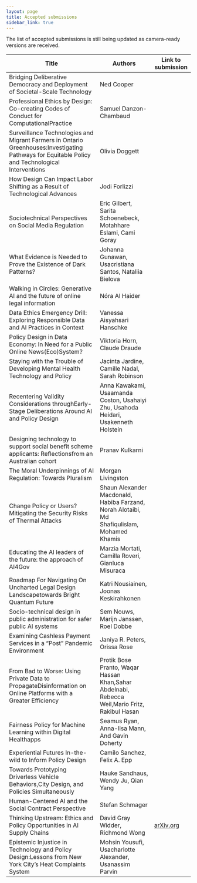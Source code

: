 ```yaml
---
layout: page
title: Accepted submissions
sidebar_link: true
---
```


The list of accepted submissions is still being updated as camera-ready versions are received.

| Title                                                                         | Authors                                   | Link to submission |
|-------------------------------------------------------------------------------|-------------------------------------------|--------------------|
|Bridging Deliberative Democracy and Deployment of Societal-Scale Technology|Ned Cooper||
|Professional Ethics by Design: Co-creating Codes of Conduct for ComputationalPractice|Samuel Danzon-Chambaud||
|Surveillance Technologies and Migrant Farmers in Ontario Greenhouses:Investigating Pathways for Equitable Policy and Technological Interventions|Olivia Doggett||
| How Design Can Impact Labor Shifting as a Result of Technological Advances | Jodi Forlizzi | |
| Sociotechnical Perspectives on Social Media Regulation     |     Eric Gilbert, Sarita Schoenebeck, Motahhare Eslami, Cami Goray  |                    |
| What Evidence is Needed to Prove the Existence of Dark Patterns?  |  Johanna Gunawan, Usacristiana Santos, Nataliia Bielova  ||
|Walking in Circles: Generative AI and the future of online legal information|Nóra Al Haider||
| Data Ethics Emergency Drill: Exploring Responsible Data and AI Practices in Context | Vanessa Aisyahsari Hanschke | |
|Policy Design in Data Economy: In Need for a Public Online News(Eco)System?|Viktoria Horn, Claude Draude ||
| Staying with the Trouble of Developing Mental Health Technology and Policy | Jacinta Jardine, Camille Nadal, Sarah Robinson | |
| Recentering Validity Considerations throughEarly-Stage Deliberations Around AI and Policy Design| Anna Kawakami, Usaamanda Coston, Usahaiyi Zhu, Usahoda Heidari, Usakenneth Holstein ||
| Designing technology to support social benefit scheme applicants: Reflectionsfrom an Australian cohort| Pranav Kulkarni | |
|The Moral Underpinnings of AI Regulation: Towards Pluralism | Morgan Livingston||
| Change Policy or Users? Mitigating the Security Risks of Thermal Attacks | Shaun Alexander Macdonald, Habiba Farzand, Norah Alotaibi, Md Shafiqulislam, Mohamed Khamis | |
|Educating the AI leaders of the future: the approach of AI4Gov|Marzia Mortati, Camilla Roveri, Gianluca Misuraca||
|Roadmap For Navigating On Uncharted Legal Design Landscapetowards Bright Quantum Future|Katri Nousiainen, Joonas Keskirahkonen ||
| Socio-technical design in public administration for safer public AI systems | Sem Nouws, Marijn Janssen, Roel Dobbe   | |
|Examining Cashless Payment Services in a “Post” Pandemic Environment|Janiya R. Peters, Orissa Rose||
|From Bad to Worse: Using Private Data to PropagateDisinformation on Online Platforms with a Greater Efficiency|Protik Bose Pranto, Waqar Hassan Khan,Sahar Abdelnabi, Rebecca Weil,Mario Fritz, Rakibul Hasan  ||
| Fairness Policy for Machine Learning within Digital Healthapps | Seamus Ryan, Anna-lisa Mann, And Gavin Doherty| |
|Experiential Futures In-the-wild to Inform Policy Design | Camilo Sanchez, Felix A. Epp||
|Towards Prototyping Driverless Vehicle Behaviors,City Design, and Policies Simultaneously|Hauke Sandhaus, Wendy Ju, Qian Yang||
|Human-Centered AI and the Social Contract Perspective|Stefan Schmager||
|Thinking Upstream: Ethics and Policy Opportunities in AI Supply Chains | David Gray Widder, Richmond Wong| [arXiv.org](https://arxiv.org/abs/2303.07529)|
|Epistemic Injustice in Technology and Policy Design:Lessons from New York City’s Heat Complaints System| Mohsin Yousufi, Usacharlotte Alexander, Usanassim Parvin ||
